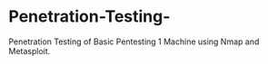 # Penetration-Testing-
Penetration Testing of Basic Pentesting 1 Machine using Nmap and Metasploit.
